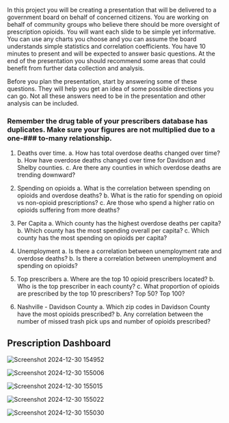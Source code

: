 In this project you will be creating a presentation that will be delivered to a government board on behalf of concerned citizens.
You are working on behalf of community groups who believe there should be more oversight of prescription opioids.
You will want each slide to be simple yet informative.  You can use any charts you choose and you can assume the board understands
simple statistics and correlation coefficients.   You have 10 minutes to present and will be expected to answer basic questions.
At the end of the presentation you should recommend some areas that could benefit from further data collection and analysis.

Before you plan the presentation, start by answering some of these questions.  They will help you get an idea of some possible directions you can go.  Not all these answers need to be in the presentation and other analysis can be included.

### Remember the drug table of your prescribers database has duplicates.  Make sure your figures are not multiplied due to a one-### to-many relationship.


1. Deaths over time.
  a. How has total overdose deaths changed over time?
  b. How have overdose deaths changed over time for Davidson and Shelby counties.
  c. Are there any counties in which overdose deaths are trending downward?

2. Spending on opioids
  a. What is the correlation between spending on opioids and overdose deaths?
  b. What is the ratio for spending on opioid vs non-opioid prescriptions?
  c. Are those who spend a higher ratio on opioids suffering from more deaths?

3. Per Capita
  a. Which county has the highest overdose deaths per capita?
  b. Which county has the most spending overall per capita?
  c. Which county has the most spending on opioids per capita?

4. Unemployment
 a. Is there a correlation between unemployment rate and overdose deaths?
 b. Is there a correlation between unemployment and spending on opioids?

5. Top prescribers
  a. Where are the top 10 opioid prescribers located?
  b. Who is the top prescriber in each county?
  c. What proportion of opioids are prescribed by the top 10 prescribers?  Top 50? Top 100?

6. Nashville - Davidson County
  a. Which zip codes in Davidson County have the most opioids prescribed?
  b. Any correlation between the number of missed trash pick ups and number of opioids prescribed?

## Prescription Dashboard


![Screenshot 2024-12-30 154952](https://github.com/user-attachments/assets/9143eba3-cb67-4e0a-abcf-6db227a7ef5e)


![Screenshot 2024-12-30 155006](https://github.com/user-attachments/assets/5be50522-0cf4-4142-953d-397082ad6bd1)


![Screenshot 2024-12-30 155015](https://github.com/user-attachments/assets/e2be3194-8b87-45fb-b697-a440e8c6a60c)

![Screenshot 2024-12-30 155022](https://github.com/user-attachments/assets/55d08ec5-874c-4834-bcb1-69d187b32611)


![Screenshot 2024-12-30 155030](https://github.com/user-attachments/assets/c4aa5826-d8cd-4238-b753-bd3d4a519dd0)

